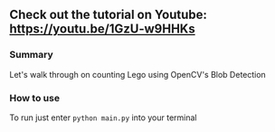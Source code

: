 ## Check out the tutorial on Youtube: https://youtu.be/1GzU-w9HHKs

### Summary
Let's walk through on counting Lego using OpenCV's Blob Detection

### How to use
To run just enter `python main.py` into your terminal
